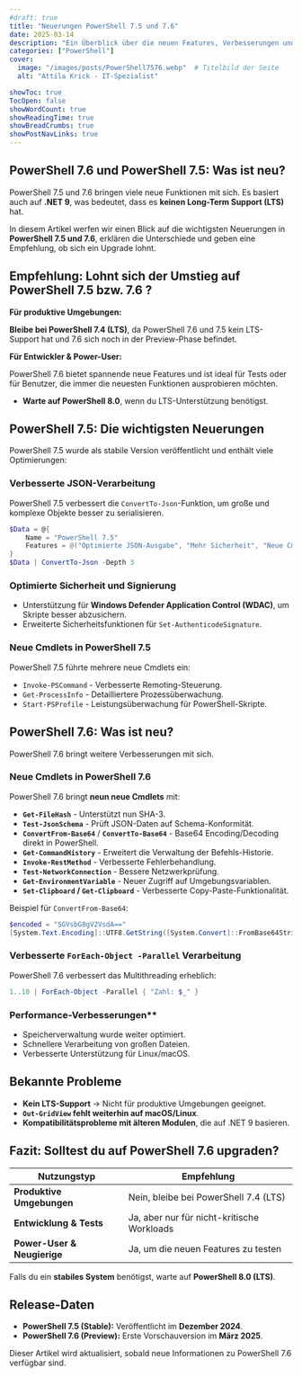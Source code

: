```yaml
---
#draft: true
title: "Neuerungen PowerShell 7.5 und 7.6"
date: 2025-03-14
description: "Ein Überblick über die neuen Features, Verbesserungen und bekannten Probleme in PowerShell 7.6 sowie PowerShell 7.5."
categories: ["PowerShell"]
cover:
  image: "/images/posts/PowerShell7576.webp"  # Titelbild der Seite
  alt: "Attila Krick - IT-Spezialist"  

showToc: true
TocOpen: false
showWordCount: true
showReadingTime: true
showBreadCrumbs: true
showPostNavLinks: true
---
```


## PowerShell 7.6 und PowerShell 7.5: Was ist neu?

PowerShell 7.5 und 7.6 bringen viele neue Funktionen mit sich. Es basiert auch auf **.NET 9**, was bedeutet, dass es **keinen Long-Term Support (LTS)** hat.

In diesem Artikel werfen wir einen Blick auf die wichtigsten Neuerungen in **PowerShell 7.5 und 7.6**, erklären die Unterschiede und geben eine Empfehlung, ob sich ein Upgrade lohnt.

## Empfehlung: Lohnt sich der Umstieg auf PowerShell 7.5 bzw. 7.6 ?

**Für produktive Umgebungen:**
  
**Bleibe bei PowerShell 7.4 (LTS)**, da PowerShell 7.6 und 7.5 kein LTS-Support hat und 7.6 sich noch in der Preview-Phase befindet.
  
**Für Entwickler & Power-User:**

PowerShell 7.6 bietet spannende neue Features und ist ideal für Tests oder für Benutzer, die immer die neuesten Funktionen ausprobieren möchten.

- **Warte auf PowerShell 8.0**, wenn du LTS-Unterstützung benötigst.  

## PowerShell 7.5: Die wichtigsten Neuerungen

PowerShell 7.5 wurde als stabile Version veröffentlicht und enthält viele Optimierungen:

### Verbesserte JSON-Verarbeitung

PowerShell 7.5 verbessert die `ConvertTo-Json`-Funktion, um große und komplexe Objekte besser zu serialisieren.

```powershell
$Data = @{
    Name = "PowerShell 7.5"
    Features = @("Optimierte JSON-Ausgabe", "Mehr Sicherheit", "Neue Cmdlets")
} 
$Data | ConvertTo-Json -Depth 3
```

### Optimierte Sicherheit und Signierung

- Unterstützung für **Windows Defender Application Control (WDAC)**, um Skripte besser abzusichern.
- Erweiterte Sicherheitsfunktionen für `Set-AuthenticodeSignature`.

### Neue Cmdlets in PowerShell 7.5

PowerShell 7.5 führte mehrere neue Cmdlets ein:

- `Invoke-PSCommand` - Verbesserte Remoting-Steuerung.
- `Get-ProcessInfo` - Detailliertere Prozessüberwachung.
- `Start-PSProfile` - Leistungsüberwachung für PowerShell-Skripte.

## PowerShell 7.6: Was ist neu?

PowerShell 7.6 bringt weitere Verbesserungen mit sich.

### Neue Cmdlets in PowerShell 7.6

PowerShell 7.6 bringt **neun neue Cmdlets** mit:

- **`Get-FileHash`** - Unterstützt nun SHA-3.
- **`Test-JsonSchema`** - Prüft JSON-Daten auf Schema-Konformität.
- **`ConvertFrom-Base64`** / **`ConvertTo-Base64`** - Base64 Encoding/Decoding direkt in PowerShell.
- **`Get-CommandHistory`** - Erweitert die Verwaltung der Befehls-Historie.
- **`Invoke-RestMethod`** - Verbesserte Fehlerbehandlung.
- **`Test-NetworkConnection`** - Bessere Netzwerkprüfung.
- **`Get-EnvironmentVariable`** - Neuer Zugriff auf Umgebungsvariablen.
- **`Set-Clipboard` / `Get-Clipboard`** - Verbesserte Copy-Paste-Funktionalität.

Beispiel für `ConvertFrom-Base64`:

```powershell
$encoded = "SGVsbG8gV2VsdA==" 
[System.Text.Encoding]::UTF8.GetString([System.Convert]::FromBase64String($encoded))
```

### Verbesserte `ForEach-Object -Parallel` Verarbeitung

PowerShell 7.6 verbessert das Multithreading erheblich:

```powershell
1..10 | ForEach-Object -Parallel { "Zahl: $_" }
```

### Performance-Verbesserungen**

- Speicherverwaltung wurde weiter optimiert.
- Schnellere Verarbeitung von großen Dateien.
- Verbesserte Unterstützung für Linux/macOS.

## Bekannte Probleme

- **Kein LTS-Support** → Nicht für produktive Umgebungen geeignet.
- **`Out-GridView` fehlt weiterhin auf macOS/Linux**.
- **Kompatibilitätsprobleme mit älteren Modulen**, die auf .NET 9 basieren.

## Fazit: Solltest du auf PowerShell 7.6 upgraden?

| Nutzungstyp                 | Empfehlung                                 |
| --------------------------- | ------------------------------------------ |
| **Produktive Umgebungen**   | Nein, bleibe bei PowerShell 7.4 (LTS)      |
| **Entwicklung & Tests**     | Ja, aber nur für nicht-kritische Workloads |
| **Power-User & Neugierige** | Ja, um die neuen Features zu testen        |

Falls du ein **stabiles System** benötigst, warte auf **PowerShell 8.0 (LTS)**.

## Release-Daten

- **PowerShell 7.5 (Stable):** Veröffentlicht im **Dezember 2024**.
- **PowerShell 7.6 (Preview):** Erste Vorschauversion im **März 2025**.

Dieser Artikel wird aktualisiert, sobald neue Informationen zu PowerShell 7.6 verfügbar sind.
